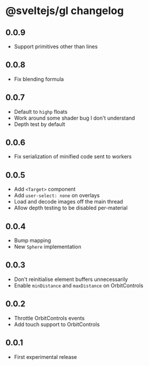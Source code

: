 # @sveltejs/gl changelog

## 0.0.9

* Support primitives other than lines

## 0.0.8

* Fix blending formula

## 0.0.7

* Default to `highp` floats
* Work around some shader bug I don't understand
* Depth test by default

## 0.0.6

* Fix serialization of minified code sent to workers

## 0.0.5

* Add `<Target>` component
* Add `user-select: none` on overlays
* Load and decode images off the main thread
* Allow depth testing to be disabled per-material

## 0.0.4

* Bump mapping
* New `Sphere` implementation

## 0.0.3

* Don't reinitialise element buffers unnecessarily
* Enable `minDistance` and `maxDistance` on OrbitControls

## 0.0.2

* Throttle OrbitControls events
* Add touch support to OrbitControls

## 0.0.1

* First experimental release